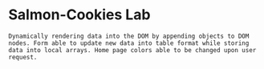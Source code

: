 # Salmon-Cookies Lab
    Dynamically rendering data into the DOM by appending objects to DOM nodes. Form able to update new data into table format while storing data into local arrays. Home page colors able to be changed upon user request.
